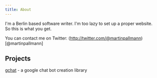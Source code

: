 ```yaml
---
title: About
---
```


I'm a Berlin based software writer.
I'm too lazy to set up a proper website. So this is what you get.

You can contact me on Twitter: (http://twitter.com/@martinpallmann)[@martinpallmann]

## Projects

[gchat](/gchat/) - a google chat bot creation library
